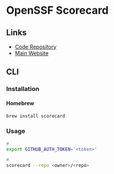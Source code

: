 # OpenSSF Scorecard

<!--
https://github.com/trunk-io/plugins/blob/main/.github/workflows/scorecard.yml
-->

## Links

- [Code Repository](https://github.com/ossf/scorecard)
- [Main Website](https://securityscorecards.dev)

## CLI

### Installation

#### Homebrew

```sh
brew install scorecard
```

### Usage

```sh
#
export GITHUB_AUTH_TOKEN='<token>'

#
scorecard --repo <owner>/<repo>
```
